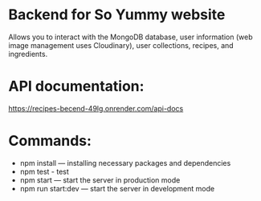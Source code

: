# Backend for So Yummy website
Allows you to interact with the MongoDB database, user information (web image management uses Cloudinary), user collections, recipes, and ingredients.
# API documentation:
https://recipes-becend-49lg.onrender.com/api-docs
# Commands:
* npm install — installing necessary packages and dependencies
* npm test - test
* npm start — start the server in production mode
* npm run start:dev — start the server in development mode
